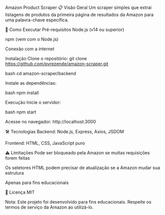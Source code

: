 Amazon Product Scraper
📋 Visão Geral
Um scraper simples que extrai listagens de produtos da primeira página de resultados da Amazon para uma palavra-chave específica.

🚀 Como Executar
Pré-requisitos
Node.js (v14 ou superior)

npm (vem com o Node.js)

Conexão com a internet

Instalação
Clone o repositório:
git clone https://github.com/pvrezende/amazon-scraper.git

bash
cd amazon-scraper/backend

Instale as dependências:

bash
npm install


Execução
Inicie o servidor:

bash
npm start

Acesse no navegador:
http://localhost:3000


🛠 Tecnologias
Backend: Node.js, Express, Axios, JSDOM

Frontend: HTML, CSS, JavaScript puro

⚠️ Limitações
Pode ser bloqueado pela Amazon se muitas requisições forem feitas

Os seletores HTML podem precisar de atualização se a Amazon mudar sua estrutura

Apenas para fins educacionais

📄 Licença
MIT

Nota: Este projeto foi desenvolvido para fins educacionais. Respeite os termos de serviço da Amazon ao utilizá-lo.

